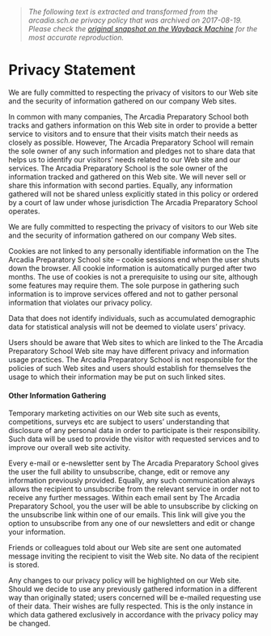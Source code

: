 > *The following text is extracted and transformed from the arcadia.sch.ae privacy policy that was archived on 2017-08-19. Please check the [original snapshot on the Wayback Machine](https://web.archive.org/web/20170819143122id_/http%3A//arcadia.sch.ae/privacy-statement) for the most accurate reproduction.*

# Privacy Statement

We are fully committed to respecting the privacy of visitors to our Web site and the security of information gathered on our company Web sites.

In common with many companies, The Arcadia Preparatory School both tracks and gathers information on this Web site in order to provide a better service to visitors and to ensure that their visits match their needs as closely as possible. However, The Arcadia Preparatory School will remain the sole owner of any such information and pledges not to share data that helps us to identify our visitors’ needs related to our Web site and our services. The Arcadia Preparatory School is the sole owner of the information tracked and gathered on this Web site. We will never sell or share this information with second parties. Equally, any information gathered will not be shared unless explicitly stated in this policy or ordered by a court of law under whose jurisdiction The Arcadia Preparatory School operates.

We are fully committed to respecting the privacy of visitors to our Web site and the security of information gathered on our company Web sites.

Cookies are not linked to any personally identifiable information on the The Arcadia Preparatory School site – cookie sessions end when the user shuts down the browser. All cookie information is automatically purged after two months. The use of cookies is not a prerequisite to using our site, although some features may require them. The sole purpose in gathering such information is to improve services offered and not to gather personal information that violates our privacy policy.

Data that does not identify individuals, such as accumulated demographic data for statistical analysis will not be deemed to violate users’ privacy.

Users should be aware that Web sites to which are linked to the The Arcadia Preparatory School Web site may have different privacy and information usage practices. The Arcadia Preparatory School is not responsible for the policies of such Web sites and users should establish for themselves the usage to which their information may be put on such linked sites.

#### Other Information Gathering

Temporary marketing activities on our Web site such as events, competitions, surveys etc are subject to users’ understanding that disclosure of any personal data in order to participate is their responsibility. Such data will be used to provide the visitor with requested services and to improve our overall web site activity.

Every e-mail or e-newsletter sent by The Arcadia Preparatory School gives the user the full ability to unsubscribe, change, edit or remove any information previously provided. Equally, any such communication always allows the recipient to unsubscribe from the relevant service in order not to receive any further messages. Within each email sent by The Arcadia Preparatory School, you the user will be able to unsubscribe by clicking on the unsubscribe link within one of our emails. This link will give you the option to unsubscribe from any one of our newsletters and edit or change your information.

Friends or colleagues told about our Web site are sent one automated message inviting the recipient to visit the Web site. No data of the recipient is stored.

Any changes to our privacy policy will be highlighted on our Web site. Should we decide to use any previously gathered information in a different way than originally stated; users concerned will be e-mailed requesting use of their data. Their wishes are fully respected. This is the only instance in which data gathered exclusively in accordance with the privacy policy may be changed.
